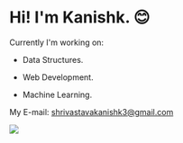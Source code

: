 <h1>Hi! I'm Kanishk. 😊</h1>


Currently I'm working on:

* Data Structures.

* Web Development.

* Machine Learning.




My E-mail: shrivastavakanishk3@gmail.com




![](https://komarev.com/ghpvc/?username=knixk&color=blueviolet)
